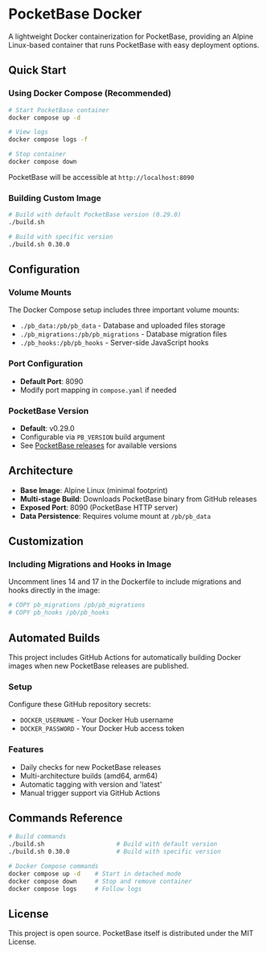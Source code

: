 # PocketBase Docker

A lightweight Docker containerization for PocketBase, providing an Alpine Linux-based container that runs PocketBase with easy deployment options.

## Quick Start

### Using Docker Compose (Recommended)

```bash
# Start PocketBase container
docker compose up -d

# View logs
docker compose logs -f

# Stop container
docker compose down
```

PocketBase will be accessible at `http://localhost:8090`

### Building Custom Image

```bash
# Build with default PocketBase version (0.29.0)
./build.sh

# Build with specific version
./build.sh 0.30.0
```

## Configuration

### Volume Mounts

The Docker Compose setup includes three important volume mounts:

- `./pb_data:/pb/pb_data` - Database and uploaded files storage
- `./pb_migrations:/pb/pb_migrations` - Database migration files  
- `./pb_hooks:/pb/pb_hooks` - Server-side JavaScript hooks

### Port Configuration

- **Default Port**: 8090
- Modify port mapping in `compose.yaml` if needed

### PocketBase Version

- **Default**: v0.29.0
- Configurable via `PB_VERSION` build argument
- See [PocketBase releases](https://github.com/pocketbase/pocketbase/releases) for available versions

## Architecture

- **Base Image**: Alpine Linux (minimal footprint)
- **Multi-stage Build**: Downloads PocketBase binary from GitHub releases
- **Exposed Port**: 8090 (PocketBase HTTP server)
- **Data Persistence**: Requires volume mount at `/pb/pb_data`

## Customization

### Including Migrations and Hooks in Image

Uncomment lines 14 and 17 in the Dockerfile to include migrations and hooks directly in the image:

```dockerfile
# COPY pb_migrations /pb/pb_migrations
# COPY pb_hooks /pb/pb_hooks
```

## Automated Builds

This project includes GitHub Actions for automatically building Docker images when new PocketBase releases are published.

### Setup

Configure these GitHub repository secrets:
- `DOCKER_USERNAME` - Your Docker Hub username
- `DOCKER_PASSWORD` - Your Docker Hub access token

### Features

- Daily checks for new PocketBase releases
- Multi-architecture builds (amd64, arm64)
- Automatic tagging with version and 'latest'
- Manual trigger support via GitHub Actions

## Commands Reference

```bash
# Build commands
./build.sh                    # Build with default version
./build.sh 0.30.0             # Build with specific version

# Docker Compose commands
docker compose up -d    # Start in detached mode
docker compose down     # Stop and remove container
docker compose logs     # Follow logs
```

## License

This project is open source. PocketBase itself is distributed under the MIT License.
